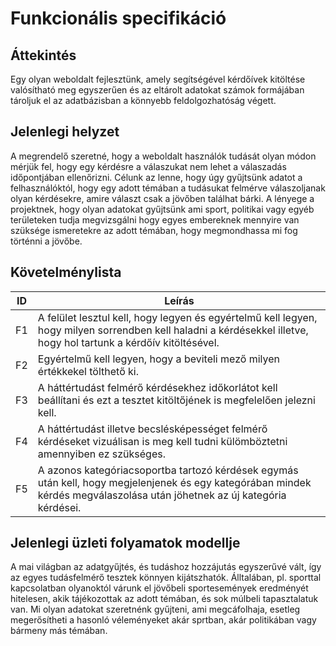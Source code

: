 Funkcionális specifikáció
=========================

Áttekintés
----------
Egy olyan weboldalt fejlesztünk, amely segítségével kérdőívek kitöltése valósítható meg egyszerűen és az eltárolt adatokat számok formájában tároljuk el az adatbázisban a könnyebb feldolgozhatóság végett.

Jelenlegi helyzet
-----------------

A megrendelő szeretné, hogy a weboldalt használók tudását olyan módon mérjük fel, hogy egy kérdésre a válaszukat nem lehet a válaszadás időpontjában ellenőrizni. Célunk az lenne, hogy úgy gyűjtsünk adatot a felhasználóktól, hogy egy adott témában a tudásukat felmérve válaszoljanak olyan kérdésekre, amire választ csak a jövőben találhat bárki. A lényege a projektnek, hogy olyan adatokat gyűjtsünk ami sport, politikai vagy egyéb területeken tudja megvizsgálni hogy egyes embereknek mennyire van szüksége ismeretekre az adott témában, hogy megmondhassa mi fog történni a jövőbe.


Követelménylista
----
| ID | Leírás |
|----| ------ |
|F1| A felület lesztul kell, hogy legyen és egyértelmű kell legyen, hogy milyen sorrendben kell haladni a kérdésekkel illetve, hogy hol tartunk a kérdőív kitöltésével. |
|F2| Egyértelmű kell legyen, hogy a beviteli mező milyen értékkekel tölthető ki. |
|F3| A háttértudást felmérő kérdésekhez időkorlátot kell beállítani és ezt a tesztet kitöltőjének is megfelelően jelezni kell.|
|F4| A háttértudást illetve becslésképességet felmérő kérdéseket vizuálisan is meg kell tudni külömböztetni amennyiben ez szükséges.|
|F5| A azonos kategóriacsoportba tartozó kérdések egymás után kell, hogy megjelenjenek és egy kategórában mindek kérdés megválaszolása után jöhetnek az új kategória kérdései.|

Jelenlegi üzleti folyamatok modellje
------------------------------------

A mai világban az adatgyűjtés, és tudáshoz hozzájutás egyszerűvé vált, így az egyes tudásfelmérő tesztek könnyen kijátszhatók. Álltalában, pl. sporttal kapcsolatban olyanoktól várunk el jövőbeli sportesemények eredményét hitelesen, akik tájékozottak az adott témában, és sok múlbeli tapasztalatuk van. Mi olyan adatokat szeretnénk gyűjteni, ami megcáfolhaja, esetleg megerősítheti a hasonló véleményeket akár sprtban, akár politikában vagy bármeny más témában.
